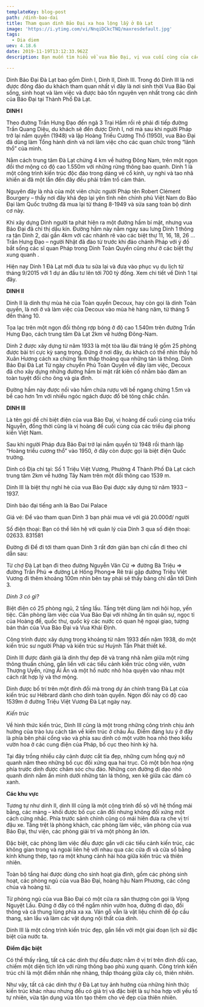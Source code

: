 ```yaml
---
templateKey: blog-post
path: /dinh-bao-dai
title: Tham quan dinh Bảo Đại xa hoa lộng lẫy ở Đà Lạt
image: 'https://i.ytimg.com/vi/NnqiDCkcTNQ/maxresdefault.jpg' 
tags:
  - Dia diem
uev: 4.18.6
date: 2019-11-19T13:12:33.962Z
description: Bạn muốn tìm hiểu về vua Bảo Đại, vị vua cuối cùng của các triều đại phong kiến ở Việt Nam, không cần phải đi đâu xa mà vẫn có thể biết được chi tiết về cuộc đời của ông qua các Dinh Bảo Đại ở Đà Lạt.

---
```




Dinh Bảo Đại Đà Lạt bao gồm Dinh I, Dinh II, Dinh III. Trong đó Dinh III là nơi được đông đảo du khách tham quan nhất vì đây là nơi sinh thời Vua Bảo Đại sống, sinh hoạt và làm việc và được bảo tồn nguyên vẹn nhất trong các dinh của Bảo Đại tại Thành Phố Đà Lạt.

**DINH I**

Theo đường Trần Hưng Đạo đến ngã 3 Trại Hầm rồi rẽ phải đi tiếp đường Trần Quang Diệu, du khách sẽ đến được Dinh I, nơi mà sau khi người Pháp trở lại nắm quyền (1948) và lập Hoàng Triều Cương Thổ (1950), vua Bảo Đại đã dùng làm Tổng hành dinh và nơi làm việc cho các quan chức trong “lãnh thổ” của mình.

Nằm cách trung tâm Đà Lạt chừng 4 km về hướng Đông Nam, trên một ngọn đồi thơ mộng có độ cao 1.550m với những rừng thông bao quanh. Dinh 1 là một công trình kiến trúc độc đáo trong dáng vẻ cổ kính, uy nghi và tao nhã khiến ai đã một lần đến đây đều phải trầm trồ cảm thán.

Nguyên đây là nhà của một viên chức người Pháp tên Robert Clément Bourgery – thấy nơi đây khá đẹp lại yên tĩnh nên chính phủ Việt Nam do Bảo Đại làm Quốc trưởng đã mua lại từ tháng 8-1949 và sửa sang toàn bộ dinh cơ này.

Khi xây dựng Dinh người ta phát hiện ra một đường hầm bí mật, nhưng vua Bảo Đại đã chỉ thị dấu kín. Đường hầm này nằm ngay sau lưng Dinh 1 thông ra tận Dinh 2, dài gần 4km với các nhánh rẽ vào các biệt thự 11, 16, 18, 26 … Trần Hưng Đạo – người Nhật đã đào từ trước khi đảo chánh Pháp với ý đồ bắt sống các sĩ quan Pháp trong Dinh Toàn Quyền cũng như ở các biệt thự xung quanh .

Hiện nay Dinh 1 Đà Lạt mới đưa tu sửa lại và đưa vào phục vụ du lịch từ tháng 9/2015 với 1 dự án đầu tư lên tới 700 tỷ đồng. Xem chi tiết về Dinh 1 tại đây.

**DINH II**

Dinh II là dinh thự mùa hè của Toàn quyền Decoux, hay còn gọi là dinh Toàn quyền, là nơi ở và làm việc của Decoux vào mùa hè hàng năm, từ tháng 5 đến tháng 10.

Tọa lạc trên một ngọn đồi thông rợp bóng ở độ cao 1.540m trên đường Trần Hưng Đạo, cách trung tâm Đà Lạt 2km về hướng Đông-Nam.

Dinh 2 được xây dựng từ năm 1933 là một tòa lâu đài tráng lệ gồm 25 phòng được bài trí cực kỳ sang trọng. Đứng ở nơi đây, du khách có thể nhìn thấy hồ Xuân Hương cách xa chừng 1km thấp thoáng qua những tán lá thông.
Dinh Bảo Đại Đà Lạt
Từ ngày chuyển Phủ Toàn Quyền về đây làm việc, Decoux đã cho xây dựng những đường hầm bí mật rất kiên cố nhằm bảo đảm an toàn tuyệt đối cho ông và gia đình.

Đường hầm này được nối vào hầm chứa rượu với bề ngang chừng 1.5m và bề cao hơn 1m với nhiều ngóc ngách được đổ bê tông chắc chắn.

**DINH III**

Là tên gọi để chỉ biệt điện của vua Bảo Đại, vị hoàng đế cuối cùng của triều Nguyễn, đồng thời cũng là vị hoàng đế cuối cùng của các triều đại phong kiến Việt Nam.

Sau khi người Pháp đưa Bảo Đại trở lại nắm quyền từ 1948 rồi thành lập “Hoàng triều cương thổ” vào 1950, ở đây còn được gọi là biệt điện Quốc trưởng.

Dinh có Địa chỉ tại: Số 1 Triệu Việt Vương, Phường 4 Thành Phố Đà Lạt cách trung tâm  2km về hướng Tây Nam trên một đồi thông cao 1539 m.

Dinh III là biệt thự nghỉ hè của vua Bảo Ðại được xây dựng từ năm 1933 – 1937.

Dinh bảo đại tiếng anh là Bao Dai Palace

Giá vé:
Để vào tham quan Dinh 3 bạn phải mua vé với giá 20.000đ/ người

Số điện thoại:
Bạn có thể liên hệ với quản lý của Dinh 3 qua số điện thoại: 02633. 831581

Đường đi
Để đi tới tham quan Dinh 3 rất đơn giản bạn chỉ cần đi theo chỉ dẫn sau:

Từ chợ Đà Lạt bạn đi theo đường Nguyễn Văn Cừ => đường Bà Triệu => đường Trần Phú => đường Lê Hồng Phong=> Rẽ trái gặp đường Triệu Việt Vương đi thêm khoảng 100m nhìn bên tay phải sẽ thấy bảng chỉ dẫn tới Dinh 3.


*Dinh 3 có gì?*

Biệt điện có 25 phòng ngủ, 2 tầng lầu. Tầng trệt dùng làm nơi hội họp, yến tiệc. Căn phòng làm việc của Vua Bảo Ðại với những ấn tín quân sự, ngọc tỉ của Hoàng đế, quốc thư, quốc kỳ các nước có quan hệ ngoại giao, tượng bán thân của Vua Bảo Ðại và Vua Khải Ðịnh.


Công trình được xây dựng trong khoảng từ năm 1933 đến năm 1938, do một kiến trúc sư người Pháp và kiến trúc sư Huỳnh Tấn Phát thiết kế.

Dinh III được đánh giá là dinh thự đẹp đẽ và trang nhã nằm giữa một rừng thông thuần chủng, gắn liền với các tiểu cảnh kiến trúc công viên, vườn Thượng Uyển, rừng Ái Ân và một hồ nước nhỏ hòa quyện vào nhau một cách rất hợp lý và thơ mộng.

Dinh được bố trí trên một đỉnh đồi mà trong dự án chỉnh trang Đà Lạt của kiến trúc sư Hébrard dành cho dinh toàn quyền. Ngọn đồi này có độ cao 1539m ở đường Triệu Việt Vương Đà Lạt ngày nay.

*Kiến trúc*

Về hình thức kiến trúc, Dinh III cũng là một trong những công trình chịu ảnh hưởng của trào lưu cách tân về kiến trúc ở châu Âu. Điểm đáng lưu ý ở đây là phía bên phải cổng vào và phía sau dinh có một vườn hoa nhỏ theo kiểu vườn hoa ở các cung điện của Pháp, bố cục theo hình kỷ hà.


Tại đây trồng nhiều cây cảnh được cắt tỉa đẹp, những cụm hồng quý nở quanh năm theo những bố cục đối xứng qua hai trục. Có một bồn hoa rộng phía trước dinh được chăm sóc chu đáo. Những con đường đi dạo nhỏ quanh dinh nằm ẩn mình dưới những tán lá thông, xen kẽ giữa các đám cỏ xanh.


**Các khu vực**

Tương tự như dinh II, dinh III cũng là một công trình đồ sộ với hệ thống mái bằng, các mảng – khối được bố cục cân đối nhưng không đối xứng một cách cứng nhắc. Phía trước sảnh chính cũng có mái hiên đưa ra che vị trí đậu xe. Tầng trệt là phòng khách, các phòng làm việc, văn phòng của vua Bảo Đại, thư viện, các phòng giải trí và một phòng ăn lớn.

Đặc biệt, các phòng làm việc đều được gắn với các tiểu cảnh kiến trúc, các không gian trong và ngoài liên hệ với nhau qua các cửa đi và cửa sổ bằng kính khung thép, tạo ra một khung cảnh hài hòa giữa kiến trúc và thiên nhiên.

Toàn bộ tầng hai được dùng cho sinh hoạt gia đình, gồm các phòng sinh hoạt, các phòng ngủ của vua Bảo Đại, hoàng hậu Nam Phương, các công chúa và hoàng tử.

Từ phòng ngủ của vua Bảo Đại có một cửa ra sân thượng còn gọi là Vọng Nguyệt Lầu. Đứng ở đây có thể ngắm nhìn vườn hoa, đường đi dạo, đồi thông và cả thung lũng phía xa xa. Ván gỗ vẫn là vật liệu chính để ốp cầu thang, sàn lầu và làm các vật dụng nội thất của dinh.

Dinh III là một công trình kiến trúc đẹp, gắn liền với một giai đoạn lịch sử đặc biệt của nước ta.

**Điểm đặc biệt**

Có thể thấy rằng, tất cả các dinh thự đều được nằm ở vị trí trên đỉnh đồi cao, chiếm một diện tích lớn với rừng thông bao phủ xung quanh. Công trình kiến trúc chỉ là một điểm nhấn nhẹ nhàng, thấp thoáng giữa cây cỏ, thiên nhiên.

Như vậy, tất cả các dinh thự ở Đà Lạt tuy ảnh hưởng của những hình thức kiến trúc khác nhau nhưng đều có giá trị và đặc biệt là sự hòa hợp với yếu tố tự nhiên, vừa tận dụng vừa tôn tạo thêm cho vẻ đẹp của thiên nhiên.